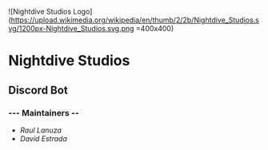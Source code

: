 ![Nightdive Studios Logo](https://upload.wikimedia.org/wikipedia/en/thumb/2/2b/Nightdive_Studios.svg/1200px-Nightdive_Studios.svg.png =400x400)

# Nightdive Studios
## Discord Bot
### --- Maintainers --
- *Raul Lanuza*
- *David Estrada*